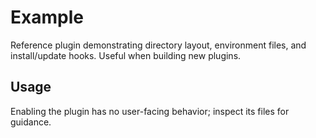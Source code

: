 # Example

Reference plugin demonstrating directory layout, environment files, and install/update hooks. Useful when building new plugins.

## Usage

Enabling the plugin has no user-facing behavior; inspect its files for guidance.
